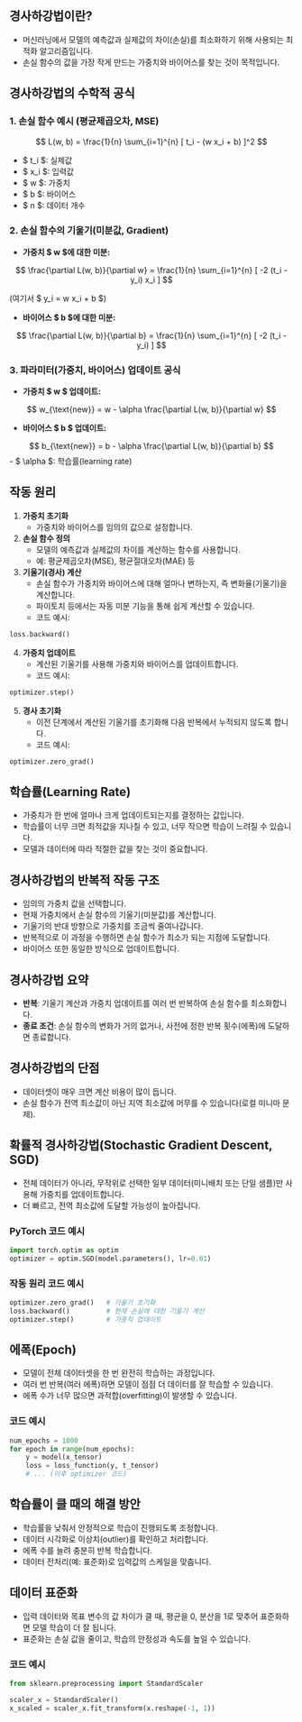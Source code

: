 ## 경사하강법이란?

- 머신러닝에서 모델의 예측값과 실제값의 차이(손실)를 최소화하기 위해 사용되는 최적화 알고리즘입니다.
- 손실 함수의 값을 가장 작게 만드는 가중치와 바이어스를 찾는 것이 목적입니다.


## 경사하강법의 수학적 공식

### 1. 손실 함수 예시 (평균제곱오차, MSE)

$$
L(w, b) = \frac{1}{n} \sum_{i=1}^{n} [ t_i - (w x_i + b) ]^2
$$

- \$ t_i \$: 실제값
- \$ x_i \$: 입력값
- \$ w \$: 가중치
- \$ b \$: 바이어스
- \$ n \$: 데이터 개수


### 2. 손실 함수의 기울기(미분값, Gradient)

- **가중치 \$ w \$에 대한 미분:**

$$
\frac{\partial L(w, b)}{\partial w} = \frac{1}{n} \sum_{i=1}^{n} [ -2 (t_i - y_i) x_i ]
$$

(여기서 \$ y_i = w x_i + b \$)
- **바이어스 \$ b \$에 대한 미분:**

$$
\frac{\partial L(w, b)}{\partial b} = \frac{1}{n} \sum_{i=1}^{n} [ -2 (t_i - y_i) ]
$$


### 3. 파라미터(가중치, 바이어스) 업데이트 공식

- **가중치 \$ w \$ 업데이트:**

$$
w_{\text{new}} = w - \alpha \frac{\partial L(w, b)}{\partial w}
$$
- **바이어스 \$ b \$ 업데이트:**

$$
b_{\text{new}} = b - \alpha \frac{\partial L(w, b)}{\partial b}
$$
    - \$ \alpha \$: 학습률(learning rate)




## 작동 원리

1. **가중치 초기화**
    - 가중치와 바이어스를 임의의 값으로 설정합니다.
2. **손실 함수 정의**
    - 모델의 예측값과 실제값의 차이를 계산하는 함수를 사용합니다.
    - 예: 평균제곱오차(MSE), 평균절대오차(MAE) 등
3. **기울기(경사) 계산**
    - 손실 함수가 가중치와 바이어스에 대해 얼마나 변하는지, 즉 변화율(기울기)을 계산합니다.
    - 파이토치 등에서는 자동 미분 기능을 통해 쉽게 계산할 수 있습니다.
    - 코드 예시:

```python
loss.backward()
```

4. **가중치 업데이트**
    - 계산된 기울기를 사용해 가중치와 바이어스를 업데이트합니다.
    - 코드 예시:

```python
optimizer.step()
```

5. **경사 초기화**
    - 이전 단계에서 계산된 기울기를 초기화해 다음 반복에서 누적되지 않도록 합니다.
    - 코드 예시:

```python
optimizer.zero_grad()
```


## 학습률(Learning Rate)

- 가중치가 한 번에 얼마나 크게 업데이트되는지를 결정하는 값입니다.
- 학습률이 너무 크면 최적값을 지나칠 수 있고, 너무 작으면 학습이 느려질 수 있습니다.
- 모델과 데이터에 따라 적절한 값을 찾는 것이 중요합니다.


## 경사하강법의 반복적 작동 구조

- 임의의 가중치 값을 선택합니다.
- 현재 가중치에서 손실 함수의 기울기(미분값)를 계산합니다.
- 기울기의 반대 방향으로 가중치를 조금씩 줄여나갑니다.
- 반복적으로 이 과정을 수행하면 손실 함수가 최소가 되는 지점에 도달합니다.
- 바이어스 또한 동일한 방식으로 업데이트합니다.


## 경사하강법 요약

- **반복**: 기울기 계산과 가중치 업데이트를 여러 번 반복하여 손실 함수를 최소화합니다.
- **종료 조건**: 손실 함수의 변화가 거의 없거나, 사전에 정한 반복 횟수(에폭)에 도달하면 종료합니다.


## 경사하강법의 단점

- 데이터셋이 매우 크면 계산 비용이 많이 듭니다.
- 손실 함수가 전역 최소값이 아닌 지역 최소값에 머무를 수 있습니다(로컬 미니마 문제).


## 확률적 경사하강법(Stochastic Gradient Descent, SGD)

- 전체 데이터가 아니라, 무작위로 선택한 일부 데이터(미니배치 또는 단일 샘플)만 사용해 가중치를 업데이트합니다.
- 더 빠르고, 전역 최소값에 도달할 가능성이 높아집니다.


### PyTorch 코드 예시

```python
import torch.optim as optim
optimizer = optim.SGD(model.parameters(), lr=0.01)
```


### 작동 원리 코드 예시

```python
optimizer.zero_grad()   # 기울기 초기화
loss.backward()         # 현재 손실에 대한 기울기 계산
optimizer.step()        # 가중치 업데이트
```


## 에폭(Epoch)

- 모델이 전체 데이터셋을 한 번 완전히 학습하는 과정입니다.
- 여러 번 반복(여러 에폭)하면 모델이 점점 더 데이터를 잘 학습할 수 있습니다.
- 에폭 수가 너무 많으면 과적합(overfitting)이 발생할 수 있습니다.


### 코드 예시

```python
num_epochs = 1000
for epoch in range(num_epochs):
    y = model(x_tensor)
    loss = loss_function(y, t_tensor)
    # ... (이후 optimizer 코드)
```


## 학습률이 클 때의 해결 방안

- 학습률을 낮춰서 안정적으로 학습이 진행되도록 조정합니다.
- 데이터 시각화로 이상치(outlier)를 확인하고 처리합니다.
- 에폭 수를 늘려 충분히 반복 학습합니다.
- 데이터 전처리(예: 표준화)로 입력값의 스케일을 맞춥니다.


## 데이터 표준화

- 입력 데이터와 목표 변수의 값 차이가 클 때, 평균을 0, 분산을 1로 맞추어 표준화하면 모델 학습이 더 잘 됩니다.
- 표준화는 손실 값을 줄이고, 학습의 안정성과 속도를 높일 수 있습니다.


### 코드 예시

```python
from sklearn.preprocessing import StandardScaler

scaler_x = StandardScaler()
x_scaled = scaler_x.fit_transform(x.reshape(-1, 1))
```
